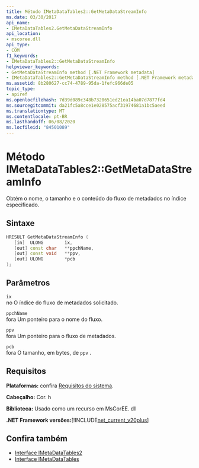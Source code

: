 ```yaml
---
title: Método IMetaDataTables2::GetMetaDataStreamInfo
ms.date: 03/30/2017
api_name:
- IMetaDataTables2.GetMetaDataStreamInfo
api_location:
- mscoree.dll
api_type:
- COM
f1_keywords:
- IMetaDataTables2::GetMetaDataStreamInfo
helpviewer_keywords:
- GetMetaDataStreamInfo method [.NET Framework metadata]
- IMetaDataTables2::GetMetaDataStreamInfo method [.NET Framework metadata]
ms.assetid: 8b280627-cc74-4789-95da-1fefc966de05
topic_type:
- apiref
ms.openlocfilehash: 7d39d089c348b7320651ed21ea14ba07d7877fd4
ms.sourcegitcommit: da21fc5a8cce1e028575acf31974681a1bc5aeed
ms.translationtype: MT
ms.contentlocale: pt-BR
ms.lasthandoff: 06/08/2020
ms.locfileid: "84501089"
---
```

# <a name="imetadatatables2getmetadatastreaminfo-method"></a>Método IMetaDataTables2::GetMetaDataStreamInfo
Obtém o nome, o tamanho e o conteúdo do fluxo de metadados no índice especificado.  
  
## <a name="syntax"></a>Sintaxe  
  
```cpp  
HRESULT GetMetaDataStreamInfo (  
   [in]  ULONG        ix,  
   [out] const char   **ppchName,  
   [out] const void   **ppv,  
   [out] ULONG        *pcb  
);  
```  
  
## <a name="parameters"></a>Parâmetros  
 `ix`  
 no O índice do fluxo de metadados solicitado.  
  
 `ppchName`  
 fora Um ponteiro para o nome do fluxo.  
  
 `ppv`  
 fora Um ponteiro para o fluxo de metadados.  
  
 `pcb`  
 fora O tamanho, em bytes, de `ppv` .  
  
## <a name="requirements"></a>Requisitos  
 **Plataformas:** confira [Requisitos do sistema](../../get-started/system-requirements.md).  
  
 **Cabeçalho:** Cor. h  
  
 **Biblioteca:** Usado como um recurso em MsCorEE. dll  
  
 **.NET Framework versões:**[!INCLUDE[net_current_v20plus](../../../../includes/net-current-v20plus-md.md)]  
  
## <a name="see-also"></a>Confira também

- [Interface IMetaDataTables2](imetadatatables2-interface.md)
- [Interface IMetaDataTables](imetadatatables-interface.md)
